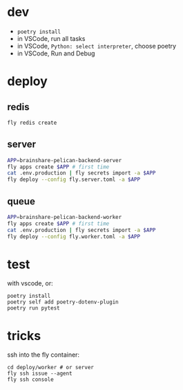 # dev

- `poetry install`
- in VSCode, run all tasks
- in VSCode, `Python: select interpreter`, choose poetry
- in VSCode, Run and Debug

# deploy

## redis

```sh
fly redis create
```

## server

```sh
APP=brainshare-pelican-backend-server
fly apps create $APP # first time
cat .env.production | fly secrets import -a $APP
fly deploy --config fly.server.toml -a $APP
```

## queue

```sh
APP=brainshare-pelican-backend-worker
fly apps create $APP # first time
cat .env.production | fly secrets import -a $APP
fly deploy --config fly.worker.toml -a $APP
```

# test

with vscode, or:

```
poetry install
poetry self add poetry-dotenv-plugin
poetry run pytest
```

# tricks

ssh into the fly container:

```
cd deploy/worker # or server
fly ssh issue --agent
fly ssh console
```
